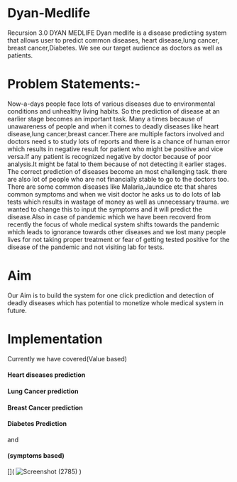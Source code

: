 # Dyan-Medlife
Recursion 3.0
DYAN MEDLIFE
Dyan medlife is a disease predictiing system that allows user to predict common diseases, heart disease,lung cancer, breast cancer,Diabetes.
We see our target audience as doctors as well as patients.

# Problem Statements:-
Now-a-days people face lots of various diseases due to environmental conditions and unhealthy living habits. So the prediction of disease at an earlier stage becomes an important task.
Many a times because of unawareness of people and when it comes to deadly diseases like heart disease,lung cancer,breast cancer.There are multiple factors involved and doctors need s to study lots of reports and there is a chance 
of human error which results in negative result for patient who might be positive and vice versa.If any patient is recognized negative by doctor because of poor analysis.It might be fatal to them because of not detecting it earlier stages.
The correct prediction of diseases become an most challenging task. there are also lot of people who are not financially stable to go to the doctors too. 
There are some common diseases like Malaria,Jaundice etc that shares common symptoms and when we visit doctor he asks us to do lots of lab tests which results in wastage of money as well as unnecessary trauma. we wanted to change this to input the symptoms and it will predict the disease.Also in case of pandemic which we have been recoverd from recently the focus of whole medical system shifts towards the pandemic which leads to ignorance towards other diseases and we lost many people lives for not taking proper treatment or fear of getting tested positive for the disease of the pandemic and not visiting lab for tests.

# Aim
Our Aim is to build the system for one click prediction and detection of deadly diseases which has potential to monetize whole medical system in future.

# Implementation
Currently we have covered(Value based)
#### Heart diseases prediction
#### Lung Cancer prediction
#### Breast Cancer prediction
#### Diabetes Prediction
and 
#### (symptoms based)
[](
![Screenshot (2785)](https://user-images.githubusercontent.com/80771166/164613360-42f99e86-c5dd-43b6-a8dd-db41d36aa378.png)
)
